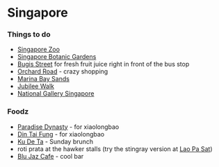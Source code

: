 # Singapore

### Things to do
* [Singapore Zoo](http://www.zoo.com.sg/)
* [Singapore Botanic Gardens](http://www.tripadvisor.com/Attraction_Review-g294265-d310900-Reviews-Singapore_Botanic_Gardens-Singapore.html)
* [Bugis Street](http://en.wikipedia.org/wiki/Bugis_Street) for fresh fruit juice right in front of the bus stop
* [Orchard Road](http://en.wikipedia.org/wiki/Orchard_Road) - crazy shopping
* [Marina Bay Sands](http://en.wikipedia.org/wiki/Marina_Bay_Sands)
* [Jubilee Walk](https://www.singapore50.sg/en/SG50/WhatsOn/2015/Launch%20of%20The%20Jubilee%20Walk.aspx)
* [National Gallery Singapore](https://www.nationalgallery.sg/)

### Foodz
* [Paradise Dynasty](http://www.yelp.com/biz/paradise-dynasty-singapore) - for xiaolongbao
* [Din Tai Fung](http://www.yelp.com/biz/din-tai-fung-singapore-5) - for xiaolongbao
* [Ku De Ta](http://www.tripadvisor.com/Restaurant_Review-g294265-d1937704-Reviews-KU_DE_TA_Restaurant-Singapore.html) - Sunday brunch
* roti prata at the hawker stalls (try the stingray version at [Lao Pa Sat](http://www.tripadvisor.com/Attraction_Review-g294265-d386879-Reviews-Lau_Pa_Sat_Festival_Pavilion-Singapore.html))
* [Blu Jaz Cafe](http://www.yelp.com/biz/blu-jaz-cafe-singapore) - cool bar
